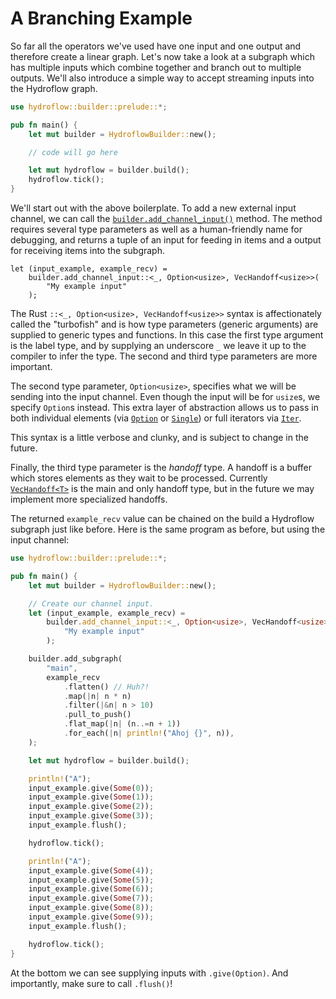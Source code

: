 # A Branching Example

So far all the operators we've used have one input and one output and therefore
create a linear graph. Let's now take a look at a subgraph which has multiple
inputs which combine together and branch out to multiple outputs. We'll also
introduce a simple way to accept streaming inputs into the Hydroflow graph.

```rust
use hydroflow::builder::prelude::*;

pub fn main() {
    let mut builder = HydroflowBuilder::new();

    // code will go here

    let mut hydroflow = builder.build();
    hydroflow.tick();
}
```

We'll start out with the above boilerplate. To add a new external input
channel, we can call the [`builder.add_channel_input()`](https://hydro-project.github.io/hydroflow/doc/hydroflow/builder/struct.HydroflowBuilder.html#method.add_channel_input)
method. The method requires several type parameters as well as a human-friendly
name for debugging, and returns a tuple of an input for feeding in items and a
output for receiving items into the subgraph.

```rust,ignore
let (input_example, example_recv) =
    builder.add_channel_input::<_, Option<usize>, VecHandoff<usize>>(
        "My example input"
    );
```

The Rust `::<_, Option<usize>, VecHandoff<usize>>` syntax is affectionately
called the "turbofish" and is how type parameters (generic arguments) are
supplied to generic types and functions. In this case the first type argument
is the label type, and by supplying an underscore `_` we leave it up to the
compiler to infer the type. The second and third type parameters are more
important.

The second type parameter, `Option<usize>`, specifies what we will be sending
into the input channel. Even though the input will be for `usize`s, we specify
`Option`s instead. This extra layer of abstraction allows us to pass in both
individual elements (via [`Option`](https://doc.rust-lang.org/stable/std/option/enum.Option.html)
or [`Single`](https://hydro-project.github.io/hydroflow/doc/hydroflow/lang/collections/struct.Single.html))
or full iterators via [`Iter`](https://hydro-project.github.io/hydroflow/doc/hydroflow/lang/collections/struct.Iter.html).

This syntax is a little verbose and clunky, and is subject to change in the
future.

Finally, the third type parameter is the _handoff_ type. A handoff is a buffer
which stores elements as they wait to be processed. Currently [`VecHandoff<T>`](https://hydro-project.github.io/hydroflow/doc/hydroflow/scheduled/handoff/struct.VecHandoff.html)
is the main and only handoff type, but in the future we may implement more
specialized handoffs.

The returned `example_recv` value can be chained on the build a Hydroflow
subgraph just like before. Here is the same program as before, but using the
input channel:

```rust
use hydroflow::builder::prelude::*;

pub fn main() {
    let mut builder = HydroflowBuilder::new();

    // Create our channel input.
    let (input_example, example_recv) =
        builder.add_channel_input::<_, Option<usize>, VecHandoff<usize>>(
            "My example input"
        );

    builder.add_subgraph(
        "main",
        example_recv
            .flatten() // Huh?!
            .map(|n| n * n)
            .filter(|&n| n > 10)
            .pull_to_push()
            .flat_map(|n| (n..=n + 1))
            .for_each(|n| println!("Ahoj {}", n)),
    );

    let mut hydroflow = builder.build();

    println!("A");
    input_example.give(Some(0));
    input_example.give(Some(1));
    input_example.give(Some(2));
    input_example.give(Some(3));
    input_example.flush();

    hydroflow.tick();

    println!("A");
    input_example.give(Some(4));
    input_example.give(Some(5));
    input_example.give(Some(6));
    input_example.give(Some(7));
    input_example.give(Some(8));
    input_example.give(Some(9));
    input_example.flush();

    hydroflow.tick();
}

```



At the bottom we can see supplying inputs with `.give(Option)`. And
importantly, make sure to call `.flush()`!

